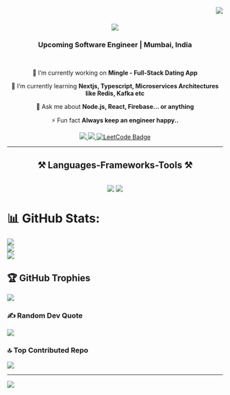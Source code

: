 <img align="right" src="https://visitor-badge.laobi.icu/badge?page_id=anishvkalbhor.anishvkalbhor" />

<h1 align="center">
    <img src="https://readme-typing-svg.herokuapp.com/?font=Righteous&size=35&center=true&vCenter=true&width=500&height=70&duration=4000&lines=Hi+There!+👋;+I'm+Anish+Kalbhor!;" />
</h1>

<h3 align="center">Upcoming Software Engineer | Mumbai, India</h3>

<br/>

<div align="center">
 
 🔭 I’m currently working on **Mingle - Full-Stack Dating App**
 
 🌱 I’m currently learning **Nextjs, Typescript, Microservices Architectures like Redis, Kafka etc**

💬 Ask me about **Node.js, React, Firebase... or anything**

⚡ Fun fact **Always keep an engineer happy..**

 </div>
 
<div align="center"> 
  <a href="mailto:anishkalbhor2020@gmail.com">
    <img src="https://img.shields.io/badge/Gmail-333333?style=for-the-badge&logo=gmail&logoColor=red" />
  </a>
  <a href="https://linkedin.com/in/anishvkalbhor" target="_blank">
    <img src="https://img.shields.io/badge/LinkedIn-0077B5?style=for-the-badge&logo=linkedin&logoColor=white" target="_blank" />
  </a>
 <a href="https://leetcode.com/u/anishkalbhor/" target="_blank">
  <img src="https://img.shields.io/badge/LeetCode-333333?style=for-the-badge&logo=leetcode&logoColor=yellow" alt="LeetCode Badge" />
</a>

</div>

 <hr/>
 <h2 align="center">⚒️ Languages-Frameworks-Tools ⚒️</h2>
<br/>
<div align="center">
    <img src="https://skillicons.dev/icons?i=react,mui,html,css,vscode,github,tailwind,git,postman,githubactions,npm,redis,kafka" />
    <img src="https://skillicons.dev/icons?i=nodejs,python,javascript,typescript,express,firebase,mongodb,java,nextjs,mysql,flask,wordpress,prisma,postgresql" /><br>
</div>

# 📊 GitHub Stats:
![](https://github-readme-stats.vercel.app/api?username=anishvkalbhor&theme=transparent&hide_border=false&include_all_commits=true&count_private=true)<br/>
![](https://github-readme-streak-stats.herokuapp.com/?user=anishvkalbhor&theme=transparent&hide_border=false)<br/>
![](https://github-readme-stats.vercel.app/api/top-langs/?username=anishvkalbhor&theme=transparent&hide_border=false&include_all_commits=true&count_private=true&layout=compact)

## 🏆 GitHub Trophies
![](https://github-profile-trophy.vercel.app/?username=anishvkalbhor&theme=transparent&no-frame=false&no-bg=true&margin-w=4)

### ✍️ Random Dev Quote
![](https://quotes-github-readme.vercel.app/api?type=horizontal&theme=gruvbox)

### 🔝 Top Contributed Repo
![](https://github-contributor-stats.vercel.app/api?username=anishvkalbhor&limit=5&theme=transparent&combine_all_yearly_contributions=true)

---
[![](https://visitcount.itsvg.in/api?id=anishvkalbhor&icon=0&color=0)](https://visitcount.itsvg.in)

<!-- Proudly created with GPRM ( https://gprm.itsvg.in ) -->
